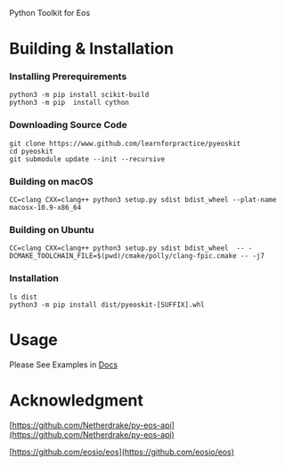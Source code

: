 Python Toolkit for Eos

# Building & Installation
### Installing Prerequirements
```
python3 -m pip install scikit-build
python3 -m pip  install cython
```
### Downloading Source Code

```
git clone https://www.github.com/learnforpractice/pyeoskit
cd pyeoskit
git submodule update --init --recursive
```

### Building on macOS
```
CC=clang CXX=clang++ python3 setup.py sdist bdist_wheel --plat-name macosx-10.9-x86_64
```

### Building on Ubuntu
```
CC=clang CXX=clang++ python3 setup.py sdist bdist_wheel  -- -DCMAKE_TOOLCHAIN_FILE=$(pwd)/cmake/polly/clang-fpic.cmake -- -j7
```

### Installation

```
ls dist
python3 -m pip install dist/pyeoskit-[SUFFIX].whl
```

# Usage
Please See Examples in [Docs](https://github.com/learnforpractice/pyeoskit/tree/master/Docs)


# Acknowledgment
[https://github.com/Netherdrake/py-eos-api](https://github.com/Netherdrake/py-eos-api)

[https://github.com/eosio/eos](https://github.com/eosio/eos)

